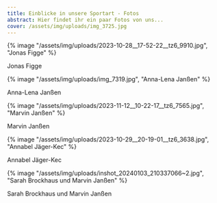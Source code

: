 ```yaml
---
title: Einblicke in unsere Sportart - Fotos
abstract: Hier findet ihr ein paar Fotos von uns...
cover: /assets/img/uploads/img_3725.jpg
---
```



{% image "/assets/img/uploads/2023-10-28__17-52-22__tz6_9910.jpg", "Jonas Figge" %}

Jonas Figge

{% image "/assets/img/uploads/img_7319.jpg", "Anna-Lena Janßen" %}

Anna-Lena Janßen

{% image "/assets/img/uploads/2023-11-12__10-22-17__tz6_7565.jpg", "Marvin Janßen" %}

Marvin Janßen

{% image "/assets/img/uploads/2023-10-29__20-19-01__tz6_3638.jpg", "Annabel Jäger-Kec" %}

Annabel Jäger-Kec

{% image "/assets/img/uploads/inshot_20240103_210337066~2.jpg", "Sarah Brockhaus und Marvin Janßen" %}

Sarah Brockhaus und Marvin Janßen
